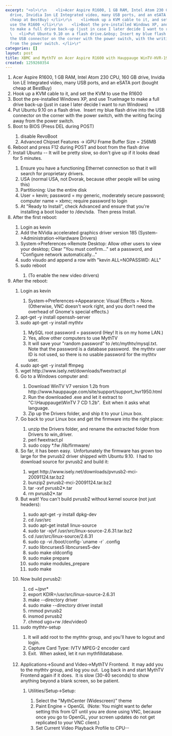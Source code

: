 ```yaml
---
excerpt: "<ol>\r\n    <li>Acer Aspire R1600, 1 GB RAM, Intel Atom 230 CPU, 160 GB
  drive, Invidia Ion LE Integrated video, many USB ports, and an eSATA port (bought
  cheap at BestBuy) </li>\r\n    <li>Hook up a KVM cable to it, and set the KVM to
  use the R1600 </li>\r\n    <li>Boot the pre-installed Windows XP, and use TrueImage
  to make a full drive back-up (just in case I later decide I want to run Windows)</li>\r\n
  \   <li>Put Ubuntu 9.10 on a flash drive.&nbsp; Insert my blue flash drive into
  the USB connector on the corner with the power switch, with the writing facing away
  from the power switch. </li>\r"
categories: []
layout: post
title: XBMC and MythTV on Acer Aspire R1600 with Hauppauge WinTV-HVR-1950
created: 1259260354
---
```

<ol>
    <li>Acer Aspire R1600, 1 GB RAM, Intel Atom 230 CPU, 160 GB drive, Invidia Ion LE Integrated video, many USB ports, and an eSATA port (bought cheap at BestBuy) </li>
    <li>Hook up a KVM cable to it, and set the KVM to use the R1600 </li>
    <li>Boot the pre-installed Windows XP, and use TrueImage to make a full drive back-up (just in case I later decide I want to run Windows)</li>
    <li>Put Ubuntu 9.10 on a flash drive.&nbsp; Insert my blue flash drive into the USB connector on the corner with the power switch, with the writing facing away from the power switch. </li>
    <li>Boot to BIOS (Press DEL during POST) </li>
    <ol>
      <li>disable RevoBoot </li>
      <li>Advanced Chipset Features -&gt; iGPU Frame Buffer Size = 256MB</li>
    </ol>
    <li>Reboot and press F12 during POST and boot from the flash drive</li>
    <li>Install Ubuntu -- It will be pretty slow, so don't give up if it looks dead for 5 minutes. </li>
    <ol>
      <li>Ensure you have a functioning Ethernet connection so that it will search for proprietary drivers. </li>
      <li>USA (normal USA, not Dvorak, because other people will be using this)</li>
      <li>Partitioning: Use the entire disk</li>
      <li>User = kevin; password = my generic, moderately secure password; computer name = xbmc; require password to login </li>
      <li>At &quot;Ready to Install&quot;, check Advanced and ensure that you're installing a boot loader to /dev/sda.&nbsp; Then press Install. </li>
    </ol>
    <li>After the first reboot:</li>
    <ol>
      <li>Login as kevin</li>
      <li>Add the NVidia accelerated graphics driver version 185 (System-&gt;Administration-&gt;Hardware Drivers)&nbsp;</li>
      <li>System-&gt;Preferences-&gt;Remote Desktop: Allow other users to view your desktop; Clear &quot;You must confirm...&quot; set a password, and &quot;Configure network automatically...&quot;</li>
      <li>sudo visudo and append a row with &quot;kevin ALL=NOPASSWD: ALL&quot;</li>
      <li>sudo reboot</li>
      <ol>
        <li>(To enable the new video drivers)</li>
      </ol>
    </ol>
    <li>After the reboot:</li>
    <ol>
      <li>Login as kevin</li>
      <ol>
        <li>System-&gt;Preferences-&gt;Appearance: Visual Effects = None.&nbsp; (Otherwise, VNC doesn't work right, and you don't need the overhead of Gnome's special effects.)</li>
      </ol>
      <li>apt-get -y install openssh-server </li>
      <li>sudo apt-get -y install mythtv&nbsp;</li>
      <ol>
        <li>MySQL root password = password (Hey! It is on my home LAN.)</li>
        <li>Yes, allow other computers to use MythTV</li>
        <li>It will save your &quot;random password&quot; to /etc/mythtv/mysql.txt.&nbsp; Note that the password is a database password.&nbsp; the mythtv user ID is not used, so there is no usable password for the mythtv user.</li>
      </ol>
      <li>sudo apt-get -y install ffmpeg</li>
      <li>wget http://www.isely.net/downloads/fwextract.pl</li>
      <li>Go to a Windows computer and: </li>
      <ol>
        <li>Download WinTV V7 version 1.2b from http://www.hauppauge.com/site/support/support_hvr1950.html</li>
        <li>Run the downloaded .exe and let it extract to &quot;C:\Hauppauge\WinTV 7 CD 1.2b&quot;.&nbsp; Exit when it asks what language.</li>
        <li>Zip up the Drivers folder, and ship it to your Linux box.&nbsp;</li>
      </ol>
      <li>Go back to your Linux box and get the firmware into the right place: </li>
      <ol>
        <li>unzip the Drivers folder, and rename the extracted folder from Drivers to win_driver.</li>
        <li>perl fwextract.pl</li>
        <li>sudo copy *.fw /lib/firmware/</li>
      </ol>
      <li>So far, it has been easy.&nbsp; Unfortunately the firmware has grown too large for the pvrusb2 driver shipped with Ubuntu 9.10.&nbsp; I had to download source for pvrusb2 and build it: </li>
      <ol>
        <li>wget http://www.isely.net/downloads/pvrusb2-mci-20091124.tar.bz2</li>
        <li>bunzip2 pvrusb2-mci-20091124.tar.bz2</li>
        <li>tar -xvf pvrusb2*.tar</li>
        <li>rm pvrusb2*.tar </li>
      </ol>
      <li>But wait! You can't build pvrusb2 without kernel source (not just headers):</li>
      <ol>
        <li>sudo apt-get -y install dpkg-dev</li>
        <li>cd /usr/src</li>
        <li>sudo apt-get install linux-source </li>
        <li>sudo tar -xjvf /usr/src/linux-source-2.6.31.tar.bz2 </li>
        <li>cd /usr/src/linux-source/2.6.31</li>
        <li>sudo cp -vi /boot/config-`uname -r` .config</li>
        <li>sudo libncurses5 libncurses5-dev </li>
        <li>sudo make oldconfig</li>
        <li>sudo make prepare&nbsp;</li>
        <li>sudo make modules_prepare</li>
        <li>sudo make </li>
      </ol>
      <ol></ol>
      <li>Now build pvrusb2:</li>
      <ol>
        <li>cd ~/pvr* </li>
        <li>export KDIR=/usr/src/linux-source-2.6.31 </li>
        <li>make --directory driver</li>
        <li>sudo make --directory driver install</li>
        <li>rmmod pvrusb2</li>
        <li>insmod pvrusb2</li>
        <li>chmod ugo+rw /dev/video0</li>
      </ol>
      <li>sudo mythtv-setup</li>
      <ol>
        <li>It will add root to the mythtv group, and you'll have to logout and login. </li>
        <li>Capture Card Type: IVTV MPEG-2 encoder card</li>
        <li>Exit.&nbsp; When asked, let it run mythfilldatabase.</li>
      </ol>­ 
      <br />
      <li>Applications-&gt;Sound and Video-&gt;MythTV Frontend.&nbsp; It may add you to the mythtv group, and log you out.&nbsp; Log back in and start MythTV Frontend again if it does.&nbsp; It is slow (30-40 seconds) to show anything beyond a blank screen, so be patient.</li>
      <ol>
        <li>Utilities/Setup-&gt;Setup:</li>
        <ol>
          <li>Select the &quot;MythCenter (Widescreen)&quot; theme</li>
          <li>Paint Engine = OpenGL&nbsp; (Note: You might want to defer setting this from QT until you are done using VNC, because once you go to OpenGL, your screen updates do not get replicated to your VNC client.)</li>
          <li>Set Current Video Playback Profile to CPU-- </li>
        </ol>
      </ol>
    </ol>
  </ol>
